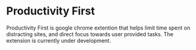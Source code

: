 # Productivity First

Productivity First is google chrome extention that helps limit time spent on distracting sites, and direct focus towards user provided tasks. The extension is currently under development.
